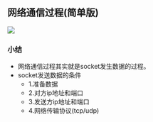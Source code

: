## 网络通信过程(简单版)

![](/day03/imgs/网络通信过程.png)

### 小结
* 网络通信过程其实就是socket发生数据的过程。
* socket发送数据的条件
    * 1.准备数据
    * 2.对方ip地址和端口
    * 3.发送方ip地址和端口
    * 4.网络传输协议(tcp/udp)